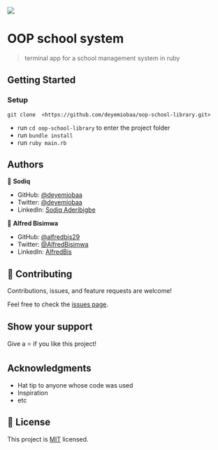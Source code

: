 ![](https://img.shields.io/badge/Microverse-blueviolet)

# OOP school system

> terminal app for a school management system in ruby

## Getting Started

### Setup
```
git clone  <https://github.com/deyemiobaa/oop-school-library.git>
```
- run ```cd oop-school-library``` to enter the project folder
- run `bundle install`
- run `ruby main.rb`

## Authors

👤 **Sodiq**

- GitHub: [@deyemiobaa](https://github.com/deyemiobaa)
- Twitter: [@deyemiobaa](https://twitter.com/deyemiobaa)
- LinkedIn: [Sodiq Aderibigbe](https://linkedin.com/in/sodiqa)
  
👤 **Alfred Bisimwa**

- GitHub: [@alfredbis29](https://github.com/Alfredbis29)
- Twitter: [@AlfredBisimwa](https://twitter.com/AlfredBisimwa1)
- LinkedIn: [AlfredBis](https://www.linkedin.com/in/kalumuna-bisimwa-0501a81a8/)


## 🤝 Contributing

Contributions, issues, and feature requests are welcome!

Feel free to check the [issues page](https://github.com/deyemiobaa/oop-school-library/issues).

## Show your support

Give a ⭐️ if you like this project!

## Acknowledgments

- Hat tip to anyone whose code was used
- Inspiration
- etc

## 📝 License

This project is [MIT](./MIT.md) licensed.